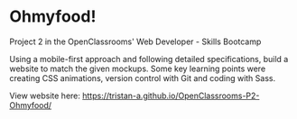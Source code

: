 # Ohmyfood!
Project 2 in the OpenClassrooms' Web Developer - Skills Bootcamp

Using a mobile-first approach and following detailed specifications, build a website to match the given mockups. Some key learning points were creating CSS animations, version control with Git and coding with Sass. 

View website here: https://tristan-a.github.io/OpenClassrooms-P2-Ohmyfood/